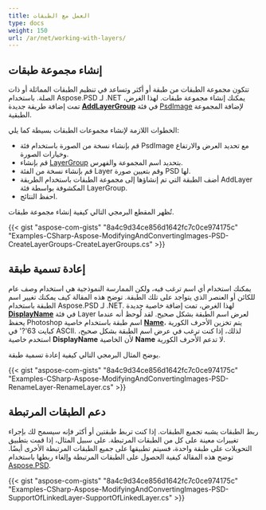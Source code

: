 ```yaml
---
title: العمل مع الطبقات
type: docs
weight: 150
url: /ar/net/working-with-layers/
---
```


## **إنشاء مجموعة طبقات**
تتكون مجموعة الطبقات من طبقة أو أكثر وتساعد في تنظيم الطبقات المماثلة أو ذات الصلة. باستخدام Aspose.PSD لـ .NET يمكنك إنشاء مجموعة طبقات. لهذا الغرض، تمت إضافة طريقة جديدة [**AddLayerGroup**](https://reference.aspose.com/net/psd/aspose.psd.fileformats.psd/psdimage/methods/addlayergroup) في فئة [PsdImage](https://reference.aspose.com/net/psd/aspose.psd.fileformats.psd/psdimage) لإضافة المجموعة الطبقية.

الخطوات اللازمة لإنشاء مجموعات الطبقات بسيطة كما يلي:

- قم بإنشاء نسخة من الصورة باستخدام فئة PsdImage مع تحديد العرض والارتفاع وخيارات الصورة.
- قم بإنشاء [LayerGroup](https://reference.aspose.com/net/psd/aspose.psd.fileformats.psd.layers/layergroup) بتحديد اسم المجموعة والفهرس.
- قم بإنشاء نسخة من الفئة Layer وقم بتعيين صورة PSD لها.
- أضف الطبقة التي تم إنشاؤها إلى مجموعة الطبقات باستخدام الطريقة AddLayer المكشوفة بواسطة فئة LayerGroup.
- احفظ النتائج.

تُظهر المقطع البرمجي التالي كيفية إنشاء مجموعة طبقات.

{{< gist "aspose-com-gists" "8a4c9d34ce856d1642fc7c0ce974175c" "Examples-CSharp-Aspose-ModifyingAndConvertingImages-PSD-CreateLayerGroups-CreateLayerGroups.cs" >}}


## **إعادة تسمية طبقة**
يمكنك استخدام أي اسم ترغب فيه، ولكن الممارسة النموذجية هي استخدام وصف عام للكائن أو العنصر الذي يتواجد على تلك الطبقة. توضح هذه المقالة كيف يمكنك تغيير اسم الطبقة باستخدام Aspose.PSD لـ .NET. لهذا الغرض، تمت إضافة خاصية جديدة [**DisplayName**](https://reference.aspose.com/psd/net/aspose.psd.fileformats.psd.layers/layer/properties/displayname) في فئة Layer لعرض اسم الطبقة بشكل صحيح. لقد لُوحظ أنه عندما يحفظ Photoshop اسم طبقة باستخدام خاصية [**Name**](https://reference.aspose.com/psd/net/aspose.psd.fileformats.psd.layers/layer/properties/name)، يتم تخزين الأحرف الكورية كبايت 63'?' في ASCII. لذلك، إذا كنت ترغب في عرض اسم الطبقة بشكل صحيح، استخدم خاصية **DisplayName** لأن الخاصية **Name** لا تدعم الأحرف الكورية.

يوضح المثال البرمجي التالي كيفية إعادة تسمية طبقة.


{{< gist "aspose-com-gists" "8a4c9d34ce856d1642fc7c0ce974175c" "Examples-CSharp-Aspose-ModifyingAndConvertingImages-PSD-RenameLayer-RenameLayer.cs" >}}
## **دعم الطبقات المرتبطة**
ربط الطبقات يشبه تجميع الطبقات. إذا كنت تربط طبقتين أو أكثر فإنه سيسمح لك بإجراء تغييرات معينة على كل من الطبقات المرتبطة. على سبيل المثال، إذا قمت بتطبيق التحويلات على طبقة واحدة، فسيتم تطبيقها على جميع الطبقات المرتبطة الأخرى أيضًا. توضح هذه المقالة كيفية الحصول على الطبقات المرتبطة وإلغاء ربطها باستخدام [Aspose.PSD](https://products.aspose.com/psd).

{{< gist "aspose-com-gists" "8a4c9d34ce856d1642fc7c0ce974175c" "Examples-CSharp-Aspose-ModifyingAndConvertingImages-PSD-SupportOfLinkedLayer-SupportOfLinkedLayer.cs" >}}